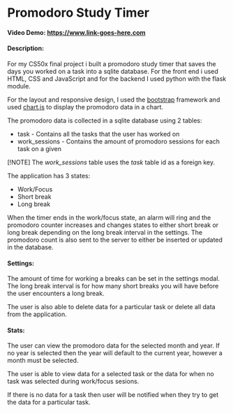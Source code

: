 # Promodoro Study Timer
#### Video Demo: <https://www.link-goes-here.com>
#### Description: 
For my CS50x final project i built a promodoro study timer that saves the days you worked on a task into a sqlite database. For the front end i used HTML, CSS and JavaScript and for the backend I used python with the flask module.

For the layout and responsive design, I used the [bootstrap](https://getbootstrap.com/) framework and used [chart.js](https://www.chartjs.org/) to display the promodoro data in a chart.

The promodoro data is collected in a sqlite database using 2 tables:
- task - Contains all the tasks that the user has worked on
- work_sessions - Contains the amount of promodoro sessions for each task on a given

[!NOTE]
The _work_sessions_ table uses the _task_ table id as a foreign key.

The application has 3 states:
- Work/Focus
- Short break
- Long break

When the timer ends in the work/focus state, an alarm will ring and the promodoro counter increases and changes states to either short break or long break depending on the long break interval in the settings. The promodoro count is also sent to the server to either be inserted or updated in the database.

#### Settings:
The amount of time for working a breaks can be set in the settings modal. The long break interval is for how many short breaks you will have before the user encounters a long break.

The user is also able to delete data for a particular task or delete all data from the application.

#### Stats:
The user can view the promodoro data for the selected month and year. If no year is selected then the year will default to the current year, however a month must be selected. 

The user is able to view data for a selected task or the data for when no task was selected during work/focus sesions.

If there is no data for a task then user will be notified when they try to get the data for a particular task.





